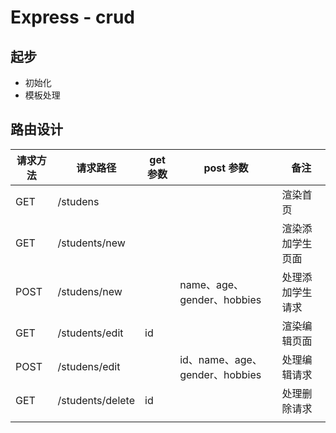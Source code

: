 # Express - crud

## 起步

- 初始化
- 模板处理

## 路由设计

| 请求方法 |     请求路径     | get 参数 |           post 参数            |       备注       |
|----------|------------------|----------|--------------------------------|------------------|
| GET      | /studens         |          |                                | 渲染首页         |
| GET      | /students/new    |          |                                | 渲染添加学生页面 |
| POST     | /studens/new     |          | name、age、gender、hobbies     | 处理添加学生请求 |
| GET      | /students/edit   | id       |                                | 渲染编辑页面     |
| POST     | /studens/edit    |          | id、name、age、gender、hobbies | 处理编辑请求     |
| GET      | /students/delete | id       |                                | 处理删除请求     |
|          |                  |          |                                |                  |
